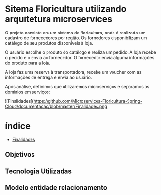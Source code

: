 # Sitema Floricultura utilizando arquitetura microservices

  O projeto consiste em um sistema de floricultura, onde é realizado um cadastro de fornecedores por região. Os fornedores disponibilizam  um catálogo de seu produtos disponíveis à loja.
  
  O usuário escolhe o produto do catálogo e realiza um pedido. A loja recebe o pedido e o envia ao fornecedor. O fornecedor envia alguma informações do produto para a loja.
  
  A loja faz uma reserva à transportadora, recebe um voucher com as informações de entrega e envia ao usuário.
  
  Após análise, definimos que utilizaremos microserviços e separamos os dominios em serviços:
  
  ![Finalidades](https://github.com/Microservices-Floricultura-Spring-Cloud/documentacao/blob/master/Finalidades.png
  
  
# índice

* [Finalidades](#finalidades)

## Objetivos

## Tecnologia Utilizadas

## Modelo entidade relacionamento
